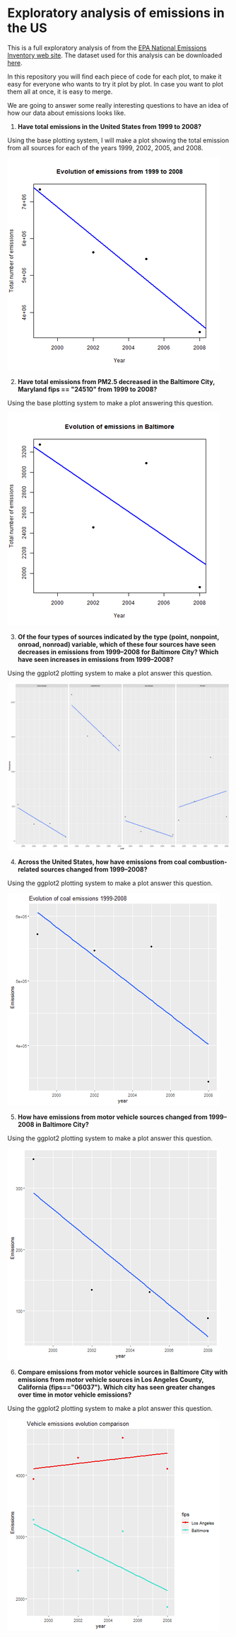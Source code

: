 # Exploratory analysis of emissions in the US
This is a full exploratory analysis of from the [EPA National Emissions Inventory web site](https://www.epa.gov/air-emissions-inventories).
The dataset used for this analysis can be downloaded [here](https://d396qusza40orc.cloudfront.net/exdata%2Fdata%2FNEI_data.zip).

In this repository you will find each piece of code for each plot, to make it easy for everyone who wants to try it plot by plot. In case you want to plot them all at once, it is easy to merge.

We are going to answer some really interesting questions to have an idea of how our data about emissions looks like.

1. **Have total emissions in the United States from 1999 to 2008?**

Using the base plotting system, I will make a plot showing the total emission from all sources for each of the years 1999, 2002, 2005, and 2008.

![](Plots%20(image)/plot1.png)


2. **Have total emissions from PM2.5 decreased in the Baltimore City, Maryland fips == "24510" from 1999 to 2008?**

Using the base plotting system to make a plot answering this question.

![](Plots%20(image)/plot2.png)

3. **Of the four types of sources indicated by the type (point, nonpoint, onroad, nonroad) variable, which of these four sources have seen decreases in emissions from 1999–2008 for Baltimore City? Which have seen increases in emissions from 1999–2008?**

Using the ggplot2 plotting system to make a plot answer this question.

![](Plots%20(image)/plot3.png)

4. **Across the United States, how have emissions from coal combustion-related sources changed from 1999–2008?**

Using the ggplot2 plotting system to make a plot answer this question.

![](Plots%20(image)/plot4.png)

5. **How have emissions from motor vehicle sources changed from 1999–2008 in Baltimore City?**

Using the ggplot2 plotting system to make a plot answer this question.

![](Plots%20(image)/plot5.png)

6. **Compare emissions from motor vehicle sources in Baltimore City with emissions from motor vehicle sources in Los Angeles County, California (fips=="06037"). Which city has seen greater changes over time in motor vehicle emissions?**

Using the ggplot2 plotting system to make a plot answer this question.

![](Plots%20(image)/plot6.png)
